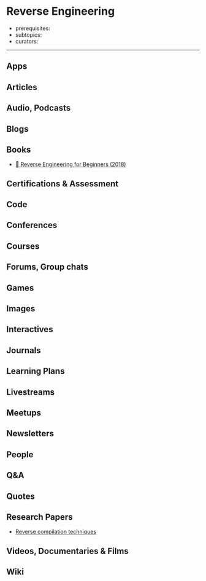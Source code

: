 # Reverse Engineering

- prerequisites:
- subtopics:
- curators:

------

## Apps

## Articles

## Audio, Podcasts

## Blogs

## Books

- [📖 Reverse Engineering for Beginners (2018)](https://beginners.re/RE4B-EN.pdf)


## Certifications & Assessment

## Code

## Conferences

## Courses

## Forums, Group chats

## Games

## Images

## Interactives

## Journals

## Learning Plans

## Livestreams

## Meetups

## Newsletters

## People

## Q&A

## Quotes

## Research Papers

- [Reverse compilation techniques](https://yurichev.com/mirrors/DCC_decompilation_thesis.pdf)

## Videos, Documentaries & Films

## Wiki
